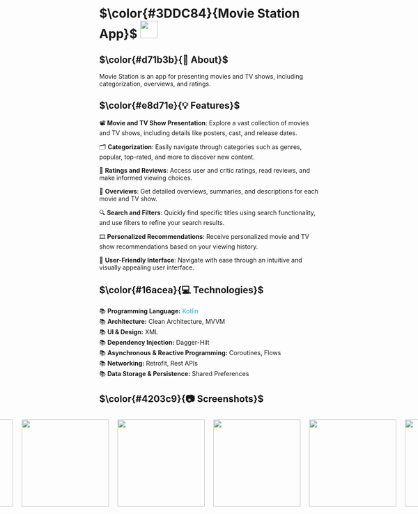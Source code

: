 # $\color{#3DDC84}{Movie Station App}$  <img height="40" src="https://user-images.githubusercontent.com/25181517/117269608-b7dcfb80-ae58-11eb-8e66-6cc8753553f0.png" />

## $\color{#d71b3b}{🚀 About}$

Movie Station is an app for presenting movies and TV shows, including categorization, overviews, and ratings.


## $\color{#e8d71e}{💡 Features}$

📽️ **Movie and TV Show Presentation**: Explore a vast collection of movies and TV shows, including details like posters, cast, and release dates.

🗂️ **Categorization**: Easily navigate through categories such as genres, popular, top-rated, and more to discover new content.

🌟 **Ratings and Reviews**: Access user and critic ratings, read reviews, and make informed viewing choices.

📝 **Overviews**: Get detailed overviews, summaries, and descriptions for each movie and TV show.

🔍 **Search and Filters**: Quickly find specific titles using search functionality, and use filters to refine your search results.

🎞️ **Personalized Recommendations**: Receive personalized movie and TV show recommendations based on your viewing history.

🌟 **User-Friendly Interface**: Navigate with ease through an intuitive and visually appealing user interface.


## $\color{#16acea}{💻 Technologies}$

📚 <b>Programming Language:</b> <span style="color:#16acea;">Kotlin</span>
<br>
📚 <b>Architecture:</b> Clean Architecture, MVVM
<br>
📚 <b>UI & Design:</b> XML
<br>
📚 <b>Dependency Injection:</b> Dagger-Hilt
<br>
📚 <b>Asynchronous & Reactive Programming:</b> Coroutines, Flows
<br>
📚 <b>Networking:</b> Retrofit, Rest APIs 
<br>
📚 <b>Data Storage & Persistence:</b> Shared Preferences

## $\color{#4203c9}{📷 Screenshots}$

<div style="display: flex; justify-content: center;">
  <img src="https://github.com/abdelrahmanmohamed19/Movie-Station/assets/61879243/959c5c98-5643-4742-9b51-7bd3e31c72d4" width="200" hspace="10" vspace="10">
  <img src="https://github.com/abdelrahmanmohamed19/Movie-Station/assets/61879243/d1d9f4ca-9782-477b-8db2-74786e21f494" width="200" hspace="10" vspace="10">
  <img src="https://github.com/abdelrahmanmohamed19/Movie-Station/assets/61879243/004f3b5d-024a-4aac-a7a9-fdcead5f8baf" width="200" hspace="10" vspace="10">
  <img src="https://github.com/abdelrahmanmohamed19/Movie-Station/assets/61879243/6e800e8d-acfb-4b7e-9bda-3f2a808bb2f6" width="200" hspace="10" vspace="10">
  <img src="https://github.com/abdelrahmanmohamed19/Movie-Station/assets/61879243/fc0d2c65-b058-44d1-a70d-76882363a6aa" width="200" hspace="10" vspace="10">
  <img src="https://github.com/abdelrahmanmohamed19/Movie-Station/assets/61879243/aa797ef1-1e56-4d13-9da0-7e03f846a264" width="200" hspace="10" vspace="10">
</div>
